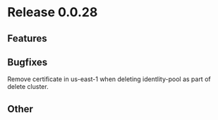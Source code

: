 # Release 0.0.28

## Features

## Bugfixes
Remove certificate in us-east-1 when deleting identlity-pool as part of delete cluster.

## Other

